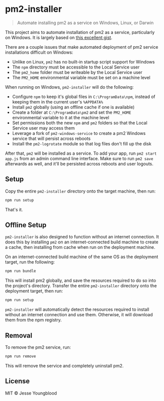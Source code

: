 # pm2-installer

> Automate installing pm2 as a service on Windows, Linux, or Darwin

This project aims to automate installation of pm2 as a service, particularly on Windows. It is largely based on [this excellent gist](https://gist.github.com/maxfierke/a85ba9d717d6e121405c).

There are a couple issues that make automated deployment of pm2 service installations difficult on Windows:

- Unlike on Linux, `pm2` has no built-in startup script support for Windows
- The `npm` directory must be accessible to the Local Service user
- The `pm2_home` folder must be writeable by the Local Service user
- The `PM2_HOME` environmental variable must be set on a machine level

When running on Windows, `pm2-installer` will do the following:

- Configure `npm` to keep it's global files in `C:\ProgramData\npm`, instead of keeping them in the current user's `%APPDATA%`
- Install `pm2` globally (using an offline cache if one is available)
- Create a folder at `C:\ProgramData\pm2` and set the `PM2_HOME` environmental variable to it at the machine level
- Set permissions both the new `npm` and `pm2` folders so that the Local Service user may access them
- Leverage a fork of `pm2-windows-service` to create a pm2 Windows service that will persist across reboots
- Install the `pm2-logrotate` module so that log files don't fill up the disk

After that, `pm2` will be installed as a service. To add your app, run `pm2 start app.js` from an admin command line interface. Make sure to run `pm2 save` afterwards as well, and it'll be persisted across reboots and user logouts.

## Setup

Copy the entire `pm2-installer` directory onto the target machine, then run:

```bash
npm run setup
```

That's it.

## Offline Setup

`pm2-installer` is also designed to function without an internet connection. It does this by installing `pm2` on an internet-connected build machine to create a cache, then installing from cache when run on the deployment machine.

On an internet-connected build machine of the same OS as the deployment target, run the following:

```bash
npm run bundle
```

This will install pm2 globally, and save the resources required to do so into the project's directory. Transfer the entire `pm2-installer` directory onto the deployment target, then run:

```bash
npm run setup
```

`pm2-installer` will automatically detect the resources required to install without an internet connection and use them. Otherwise, it will download them from the npm registry.

## Removal

To remove the pm2 service, run:

```bash
npm run remove
```

This will remove the service and completely uninstall pm2.

## License

MIT © Jesse Youngblood
